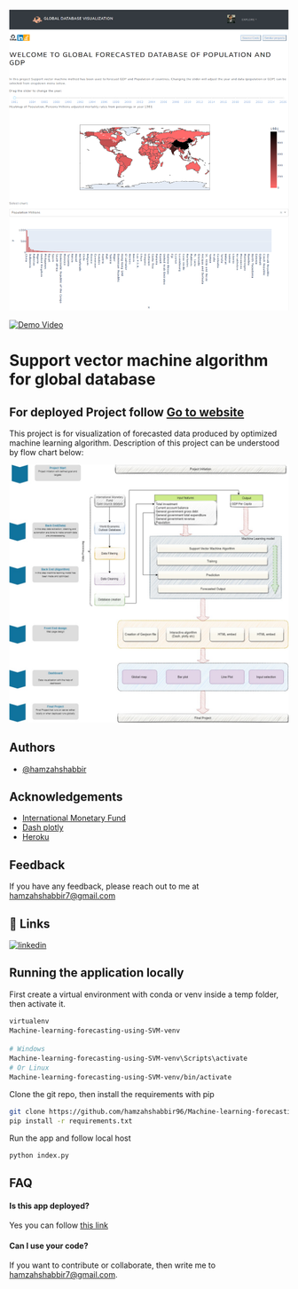 

![Logo](pictures/ss.png)

[![Demo Video](images/gifmain.gif)](https://youtu.be/nTXULyWDL78)
# Support vector machine algorithm for global database
## For deployed Project follow [Go to website](https://svmalgorithm.herokuapp.com/)
This project is for visualization of forecasted data produced by optimized machine learning algorithm.
Description of this project can be understood by flow chart below:

![Logo](pictures/project.jpg)


## Authors

- [@hamzahshabbir](https://www.linkedin.com/in/hamzah-shabbir-108765a5/)

  
## Acknowledgements

 - [International Monetary Fund](https://www.imf.org/en/Publications/WEO/weo-database/2021/April)
 - [Dash plotly](https://plotly.com/dash/)
 - [Heroku](https://www.heroku.com/)

  


  
## Feedback

If you have any feedback, please reach out to me at hamzahshabbir7@gmail.com

  
## 🔗 Links
[![linkedin](https://img.shields.io/badge/linkedin-0A66C2?style=for-the-badge&logo=linkedin&logoColor=white)](https://www.linkedin.com/in/hamzah-shabbir-108765a5/)

  

  
## Running the application locally


First create a virtual environment with conda or venv inside a temp folder, then activate it.



```bash
virtualenv 
Machine-learning-forecasting-using-SVM-venv

# Windows
Machine-learning-forecasting-using-SVM-venv\Scripts\activate
# Or Linux
Machine-learning-forecasting-using-SVM-venv/bin/activate

```
Clone the git repo, then install the requirements with pip
```bash
git clone https://github.com/hamzahshabbir96/Machine-learning-forecasting-using-SVM.git
pip install -r requirements.txt
```
Run the app and follow local host 
```bash
python index.py
```

## FAQ

#### Is this app deployed?

Yes you can follow [this link](https://svmalgorithm.herokuapp.com/)

#### Can I use your code?

If you want to contribute or collaborate, then write me to hamzahshabbir7@gmail.com. 

